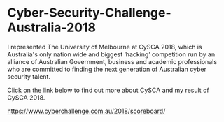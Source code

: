 # Cyber-Security-Challenge-Australia-2018

I represented The University of Melbourne at CySCA 2018, which is Australia's only nation wide and biggest ‘hacking’ competition run by an alliance of Australian Government, business and academic professionals who are committed to finding the next generation of Australian cyber security talent.


Click on the link below to find out more about CySCA and my result of CySCA 2018.

https://www.cyberchallenge.com.au/2018/scoreboard/
